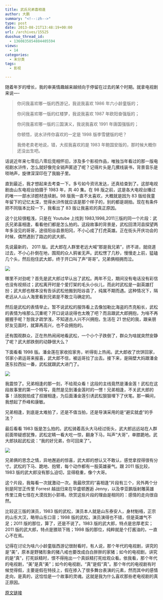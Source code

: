 ```yaml
---
title: 武氏兄弟喜相逢
author: 大鹏
summary: "<!--:zh-->"
type: post
date: 2013-08-21T13:48:19+00:00
url: /archives/15525
duoshuo_thread_id:
  - 1360835854884405594
views:
  - 14
categories:
  - 未分类
tags:
  - 影视

---
```

<!--:zh-->

随着年岁的增长，我的审美情趣越来越倾向于停留在过去的某个时期。就拿电视剧来说&#8212;-

> 你问我喜欢哪一版的西游记，我说我喜欢 1986 年六小龄童版的；
> 
> 你问我喜欢哪一版的红楼梦，我说我喜欢 1987 年欧阳奋强版的；
> 
> 你问我喜欢哪一版的三国演义，我说我喜欢 1991 年唐国强版的；
> 
> 你顿悟，说水浒传你喜欢的一定是 1998 版李雪健版的吧？
> 
> 我倚老卖老地说，错，大叔我喜欢的是 1983 年鲍国安版的，那时候大概你还没出生吧。
> 
> <!--:-->
> 
> <!--more-->
> 
> <!--:zh-->

话说近年来七零后八零后竞相怀旧，涉及多个影视作品，唯独当年看过的那一版电视剧水浒传，怎么就好像完全销声匿迹了呢？记得片头是几摞线装书，背景音乐是唢呐声，旋律深深印在了我脑子里。

直到最近，我才想起来去考查一下。多亏如今资讯发达，还真给查到了。这部电视剧由山东电视台拍摄于 1983 年，共 40 集。在 98 版之前，这是各大电视台播过的唯一一部水浒题材连续剧。98 版我一直不太喜欢，大概就是因为 83 版给我童年留下的记忆太深，觉得水浒传就应该是那个样子的，别的都是胡拍。现在有条件把不同版本比较一下，我看出了 83 版让我喜欢的真正原因。

这个比较很粗浅，只是在 Youtube 上找到 1983,1998,2011三版的同一个片段：武氏兄弟喜相逢，看看他们都是怎么拍的。这段故事的背景是，武松回清河县探望两年多没见的哥哥，途径阳谷县景阳冈，不小心成了打虎英雄。正在街头开庆功会的时候，偶然遇到了路边的武大郎。

先说最新的， 2011 版。武大郎在人群里老远大喊“那是我兄弟”，挤不进，就绕道过去，不小心扑倒在地，围观的众人鸦雀无声。武松愣了几秒，慢慢走上前，猛磕几个头，然后抱住武大郎，终于开口叫了声“哥哥”。兄弟俩相拥而泣。

![][1]

哪里不对劲呢？首先是武大郎过早认出了武松。两年不见，期间没有电话没有彩信也没有视频过；武松离开时是个爱打架的毛头小伙儿，而此时武松是一副英雄打扮；武大郎也根本没有告诉武松他搬到阳谷县了，纯属不期而遇。这种情况下，隔老远从人山人海里看到兄弟是不敢立马确定的。

然后是武松的表情举止。暂不说武松的服饰看上去像加勒比海盗的杰克船长，武松的表情为啥那么沉重呢？开口说话说得也太晚了吧？而且跟武大郎拥抱，为啥不再握握手呢？恕我才疏学浅，不知道古人兴不兴拥抱，生活在 21 世纪的我，跟亲朋好友见面时，就算再高兴，也不会拥抱的。

还有围观群众，正在热热闹闹地看武松，一个小个子跌倒了，群众为啥就突然安静了呢？武大郎跌倒的动静很大么？

下面看看 1998 版。潘金莲在家收拾家务，听得街上热闹。武大郎收了炊饼回家，邻家小弟运哥来报喜，武大郎不信，被运哥拉了出去。接下来，是隔壁大妈跟潘金莲东拉西扯一番，武松就跟武大进门了。

![][2]

我震惊了。兄弟相逢的那一刻，不给观众看！这段的主线竟然是潘金莲！武松在这段故事里的第一个特写，竟然是见到潘金莲时的一愣！兄弟相逢，不关武大郎的事！活脱脱拍成了叔嫂相逢，为后面潘金莲引诱武松狠狠埋下了伏笔。那一瞬间，我想起了乔峰和康敏。

兄弟相逢，到底是太难拍了，还是不值当拍，还是导演采用的是“避实就虚”的手法？

最后看看 1983 版是怎么拍的。武松骑着高头大马经过街头，武大郎远远站在人群前面带疑惑犹豫，武松定睛一看大吃一惊，翻身下马，叫声“大哥”，单膝跪地。武大郎扶起武松说：“我的好兄弟，你可回来了”。

![][3]

兄弟俩的思念之情，异地邂逅的惊喜，武大郎的想认又不敢认，感觉拿捏得很有分寸。武松的下马、跪地、抱臂，每个动作都有一股英雄豪气。跟 2011 版比较，1983 版的武大郎没有那么迫切，显得稳重，像个大哥。

这个片段，我每看一次就激动一次。我最欣赏的“喜相逢”片段有三个，另外两个分别是阿甘正传里 Forrest 越战归来在华盛顿邂逅 Jenny，以及李亚鹏版射雕英雄传里江南七怪在大漠找到小郭靖。欣赏这些片段的理由是相同的：感情的走向很自然。

比较这三版的演员，1983 版的武松，演员本人就是山东泰安人，身材魁梧，正宗的山东大汉，略带山东口音；1998 版的武松，演员演得也不错，但是英雄气不足；2011 版的那位，算了，还是不说了。1983 版的武大郎，特点是忠厚老实；2011 版的武大郎，特点是猥琐下贱；1998 版的那位，纯粹就是个打酱油的，一直心不在焉。

记得在讨论为啥六小龄童版西游记很耐看时，有人说，那个年代的电视剧，讲究的是“美”，原本是野猪形象的猪八戒也要改成白白胖胖的家猪；如今的电视剧，讲究的是“真”，打死妖精时，恨不得拖出一个真妖精打死给观众看。依我看，那个年代的电视剧，“美”是真“美”；如今的电视剧，“真”是假“真”。那个年代的电视剧有时候觉得假，主要是假在特技上，假在掺入了很多舞台表演的元素，然而其中的感情走向，是真的，这恰恰是一个故事的灵魂。这就是我为什么喜欢那些老电视剧的真正原因。

<!--:-->

 [1]: https://qqppgq.blu.livefilestore.com/y2pEC46koHGH-aB1GfXYG76zWDD1wzC2LjpB9EgpLfOJAM1gqk7TLqwGoDG5GtLUaO2w0gkn_xEp_TNgPEYSdm2BHfBi5205rGSXdbwRsDTueU/2013-08-21_WaterMargin2011.jpg
 [2]: https://qpppgq.blu.livefilestore.com/y2pgdCykGZ3Quobv4ucsD_tjLU_IB5qRrudwCvXqzkF4mSWmf3oc1Oa8z-pt6DddDYPuWE_qz2T-9TXC8mSe_H3p7dizv1jNgiwtD3JueMyyr0/2013-08-21_WaterMargin1998.jpg
 [3]: https://qvppgq.blu.livefilestore.com/y2pd0dxa4oAy882jE54rviVd7O1-l-78uCOYZYFpe7fTYZP3_h2VEdcPCTKeDrbMZHxafS2lrDaPHjktEJZo2MQjEVqStVeCMK8COLC4ENU4z4/2013-08-21_WaterMargin1983.jpg

[原文链接](http://dapengde.com/archives/15525)

